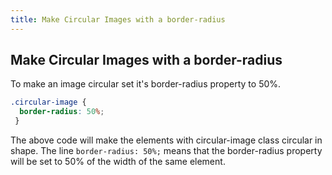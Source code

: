 ```yaml
---
title: Make Circular Images with a border-radius
---
```

## Make Circular Images with a border-radius

<!-- The article goes here, in GitHub-flavored Markdown. Feel free to add YouTube videos, images, and CodePen/JSBin embeds  -->

To make an image circular set it's border-radius property to 50%.
```css
.circular-image {
  border-radius: 50%;
 }
 ```
 The above code will make the elements with circular-image class circular in shape.
 The line `border-radius: 50%;` means that the border-radius property will be set to 50% of the width of the same element.
